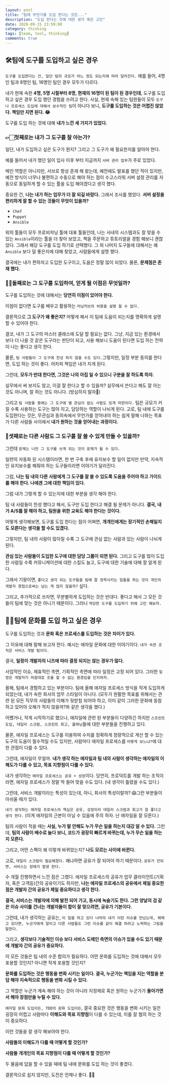```yaml
---
layout: post
title: "팀에 무언가를 도입 한다는 것은..."
description: "도입 한다는 것에 대한 생각 혹은 고민"
date: 2020-09-15 23:59:00
category: thinking
tags: [team, tool, thinking]
comments: true
---
```

  
## 🛠팀에 도구를 도입하고 싶은 경우

`도구를 도입한다는 건, 일단 팀의 규모가 어느 정도 되는지에 따라 달라진다.` 예를 들어, 4명인 팀과 8명인 팀, 16명인 팀인 경우 모두가 다르다. 

내가 현재 속한 **4명, 5명 시절부터 8명, 현재의 16명이 된 팀이 된 경우인데**, 도구를 도입하고 싶은 경우 도입 했던 경험을 쓰려고 한다. 사실, 현재 속해 있는 팀원들이 모두 `도구나 프로세스 도입에 대해서 보수적인 팀`이 아니다 보니, **도구를 도입하는 것은 어렵진 않았다. 책임만 지면 된다. 😂** 

도구를 도입 하는 것에 대해 **내가 느낀 세 가지가 있었다.** 

### 👉🏻첫째로는 내가 그 도구를 잘 아는가?

일단, 내가 도입하고 싶은 도구가 뭔지? 그리고 그 도구가 왜 필요한지를 알아야 한다. 

예를 들어서 내가 했던 일이 입사 이후 부터 지금까지 `서버 관리 업무`가 주로 있었다. 

메인 역할은 아니지만, 서브로 항상 존재 해 왔는데, 예전에도 발표를 했던 적이 있지만, 예전 방식이 너무나 불편하고 수동으로 해야 하는 점이 수고스러워 서버 설정 관리를 자동으로 동일하게 할 수 있는 툴을 도입 해야겠다고 생각 했다. 

중요한 건, **나는 내가 하는 업무가 더 잘 되길 바랐다.** 그래서 조사를 했었다. **서버 설정을 편리하게 잘 할 수 있는 것들이 무엇이 있을까?** 

- `Chef`
- `Puppet`
- `Ansible`

위의 툴들이 모두 프로비저닝 툴에 대표 툴들인데, 나는 사내의 시스템과도 잘 맞을 수 있는 `Ansible`이라는 툴을 더 찾아 보았고, 책을 주문하고 튜토리얼을 경험 해보니 괜찮았다. 그래서 해당 도구를 도입 하기로 선택했다. 그 외 나머지 도구들에 대해서는 왜 `Ansible` 보다 덜 좋은지에 대해 찾았고, 사람들에게 설명 했다. 

결국에는 내가 편하자고 도입한 도구이고, 도움은 정말 많이 되었다. 물론, **문제점은 존재 했다.** 

### 👋🏻둘째로는 그 도구를 도입하여, 얻게 될 이점은 무엇일까?

도구를 도입하는 것에 대해서는 **당연히 이점이 있어야 한다.** 

이점이 없다면 도구를 배우고 활용하는 `러닝커브의 비용을 설명 할 수 없다.` 

결론적으로 **그 도구가 왜 좋은지?** 어떻게 해서 이 팀에 도움이 되는지를 명확하게 설명할 수 있어야 한다. 

결코, 내가 그 도구의 마스터 클래스에 도달 할 필요는 없다. 그냥, 지금 있는 환경에서 보다 더 나을 것 같은 도구라는 판단이 되고, 사용 해보니 도움이 된다면 도입 하는 전략이 나는 좋다고 생각 한다. 

물론, `팀 사람들이 그 도구에 찬성 하지 않을 수도 있다.`그렇지만, 일정 부분 동의를 한다면, 도입 하는 것이 좋다. 어차피 책임은 내가 지게 된다. 

그런데, **모두가 반대 한다면, 그것은 나의 아집 일 수 있으니 구분을 잘 하도록 하자.** 

실무에서 써 보지도 않고, 이걸 잘 한다고 할 수 있을까? 실무에서 쓴다고 해도 잘 아는 것도 아니며, 잘 하는 것도 아니다. (방심하지 말자🤣)

그리고 `팀 사람들 중에는 그 도구에 별 관심이 없는 사람도 있게 마련이다.` 팀은 규모가 커질 수록 사용하는 도구는 많아 지고, 담당하는 역할이 나뉘게 된다. 고로, 팀 내에 도구를 도입한다는 것은, 무관심과 동의속에서 무언가를 얻어내야 하는 쉽게 말해 나와는 목표가 다른 사람들 사이에서 **내가 원하는 것을 얻어내는 과정이다.**

### 🎤셋째로는 다른 사람도 그 도구를 잘 쓸 수 있게 만들 수 있을까?

그런데 `문제는 나만 그 도구를 쓰게 되는 것이 문제가 될 수 있다.` 

일련의 자동화 된 시스템이라면, 한 번 구축 후에 유지보수 할 일이 없지만 만약, 지속적인 유지보수를 해줘야 하는 도구들이라면 이야기가 달라진다. 

그럼, **나는 팀 내의 다른 사람에게 그 도구를 잘 쓸 수 있도록 도움을 주어야 하고 가이드를 해야 한다. 나에겐 그에 대한 책임이 있다.**

그럼 내가 그렇게 할 수 있는지에 대한 부분을 생각 해야 한다. 

팀 내 사람들이 찬성 했다고 해서, 도구만 도입 한다고 해결 될 문제가 아니다. **결국, 내가 A/S를 잘 해야 하고, 팀원을 위한 교육도 해야 한다는 것이다.**

어떻게 생각해보면, 도구를 도입 한다는 점이 어쩌면, **개개인에게는 장기적인 손해일지도 모른다는 생각을 할 수도 있겠다.** 

그렇지만, 팀 내의 사람이 많아질 수록 그 도구에 관심 없는 사람과 있는 사람이 나뉘게 된다.  

**관심 있는 사람들이 도입한 도구에 대한 담당 그룹이 되면 된다.** 그리고 도구를 많이 도입 한 사람일 수록 커뮤니케이션에 대한 스킬도 늘고, 도구에 대한 기술에 대해 잘 알게 된다. 

그래서 기왕이면, `좋다고 생각 되는 도구들을 팀에 잘 정착시키는 일들을 하는 것이 개인의 개발자 경험으로써는 남는 게 많지 않을까?` 싶다. 

그리고, 추가적으로 쓰자면,  무분별하게 도입하는 것은 반대다. 좋다고 해서 그 모든 것들이 팀에 맞는 것은 아니기 때문이다. 그러니 `적당한 도구를 도입하기 위해 고민 해보자.` 

## 👋🏻팀에  문화를 도입 하고 싶은 경우

도구를 도입하는 것과 **문화 혹은 프로세스를 도입하는 것은 차이가 있다.**

그 이유에 대해 말해 보고자 한다. 예시는 애자일 문화에 대한 이야기이다. `내가 속한 조직은 서비스 개발 팀이다.` 

결국, **일정이 개발자의 니즈에 따라 결정 되지는 않는 경우가 많다.** 

사업적인 이슈, 제휴적인 측면, 기획적인 측면에 따라 일정은 고정 되어 있다. 그러한 `일정은 개발자가 마음대로 조율 할 수 없는 환경임을 인지하자.` 

올해, 팀에서 경험하고 있는 부분이다. 팀에 올해 애자일 프로세스 방식을 작게 도입하게 되었는데, 내가 속한 회사의 업무 스타일이 아니다. (모두가 원활한 목표를 위해서는 관련 된 모든 직무의 사람들의 이해가 뒷받침 되어야 하고, 이미 같이 그러한 문화에 동참하고 있어야 오해가 적지 않을까?와 같은 생각을 했다.)

어쨌거나, 작게 시작하기로 했으나, 애자일에 관련 된 부분들이 다양하긴 하지만 `스프린트 도입, 데일리 스크럼, 스프린트 회고, 플래닝`들에 대한 부분들을 진행하고 있다.

물론, 애자일 프로세스는 도구를 이용하여 수치를 정확하게 정량적으로 계산 할 수 있는 도구의 도움이 필수적일 수도 있지만, 사람마다 애자일 프로세스를 `어떻게 보느냐?`에 대한 관점이 다를 수 있다.

그런데, 애자일이 무얼까. **내가 생각 하는 애자일과 팀 내의 사람이 생각하는 애자일의 이해도가 다를 수 있고, 목표 지향점이 다를 수 있다.** 

내가 생각하는 `애자일 프로세스는 공유 + 성장`이다. 당연히, 프로덕트를 개발 하는 조직이라면, 애자일 프로세스가 정말 딱 들어 맞을 수도 있다. (내 생각이 틀렸을 수도 있다.)

그런데, 서비스 개발이라는 특성이 있는데, 아니, 회사의 특성이랄까? 😱그런 부분들이 아쉬울 때가 있다. 

`내가 생각하는 애자일 프로세스의 핵심은 공유, 성장이라 데일리 스크럼과 회고가 참 좋다고 생각 한다.` (이게 애자일의 근본이 아닐 수 있음에 주의 하자. 난 애자일을 잘 모른다.)

팀의 사람이 적을 때는 **사실, 누가 말 안해도 누가 무슨 일을 하는지 대강 알 수 있다.** 그런데, **팀의 사람이 배수로 늘다 보니, 코드가 굉장히 빠르게 바뀌는데, 누가 무슨 일을 하는지 모른다.** 

그리고, 어떤 스펙이 왜 이렇게 바뀌었는지? **나도 모르는 사이에 바뀐다.** 

고로, `데일리 스크럼이 필요해졌다.` 왜냐하면 공유가 잘 되어야 하기 때문이다. `공유가 안되면, 서비스는 장애가 발생 한다.` 

수 개월 진행하면서 느낀 점은 그랬다. 애자일 프로세스의 공유가 업무 클라이언트(기획자, 혹은 고객등)간의 공유이기도 하지만, **나는 애자일 프로세스의 공유에서 제일 중요한 점은 개발자 간의 공유가 제일 중요하다고 생각 한다.** 

**결국, 서비스는 개발자에 의해 발전 되어 가고, 동시에 녹슬기도 한다. 그런 양날의 검 같은 이슈 사이를 건너는 개발자들이 합이 잘 맞으려면, 공유가 기본이다.** 

그런데, 내가 생각하는 공유는, `이 일을 하고 있다 너머의 내가 이런 이슈를 만났는데, 헤매고 있다면, 누군가에게 알리고 다른 사람들도 그런 이슈를 같이 해결 하려고 노력하는 그림을 말한다.` 

그리고, **생각보다 기술적인 이슈 보다 서비스 도메인 측면의 이슈가 있을 수도 있기 때문에 개발자 간의 공유가 중요하다.** 

이 모든 것들은 팀 내의 수준 합의가 필요하다. 어떤 문화를 도입하는 것에 대해서 모두 포용할 것인지? 아니면 작게 포용할 것인지? 

**문화를 도입하는 것은 행동을 변화 시키는 일이다. 결국, 누군가는 책임을 지는 역할을 분담 해야 지속적으로 행동을 변화 시킬 수 있다.** 

그 역할은 누군가 계속 해야 하는 것이 아니라 지정제로 혹은 원하는 누군가가 **돌아가면서 해야 장점만을 누릴 수 있다.**

`애자일 문화 도입이든, TDD의 문화 도입이든`, 결국 중요한 것은 행동을 변화 시키는 일은 굉장히 어렵고 사람마다 **이해도와 목표 지향점**이 다를 수 있는데, 이를 잘 협의 하는 것이 중요하다. 

이런 것들을 잘 생각 해보아야 한다. 

**사람들의 이해도가 다를 때 어떻게 할 것인가?** 

**사람들 개개인의 목표 지향점이 다를 때 어떻게 할 것인가?** 

두 물음에 답을 할 수 있을 때에 팀 내에 문화를 도입 하는 것이 좋겠다. 

결론적으로 쉽지 않지만, 도전은 언제나 좋다. 🤟🏻
